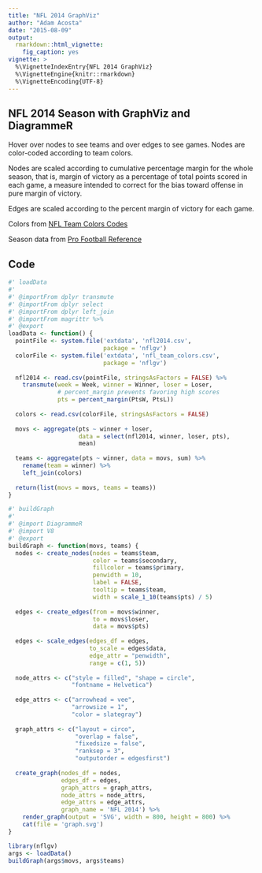 ```yaml
---
title: "NFL 2014 GraphViz"
author: "Adam Acosta"
date: "2015-08-09"
output: 
  rmarkdown::html_vignette:
    fig_caption: yes
vignette: >
  %\VignetteIndexEntry{NFL 2014 GraphViz}
  %\VignetteEngine{knitr::rmarkdown}
  %\VignetteEncoding{UTF-8}
---
```


## NFL 2014 Season with GraphViz and DiagrammeR

Hover over nodes to see teams and over edges to see games. Nodes 
are color-coded according to team colors. 

Nodes are scaled according to cumulative percentage margin for the 
whole season, that is, margin of victory as a percentage of total 
points scored in each game, a measure intended to correct for the 
bias toward offense in pure margin of victory. 

Edges are scaled according to the percent margin of victory for 
each game. 



<!--html_preserve-->
<object type='image/svg+xml' data='graph.svg' 
        height=800px width=800px></object>
<!--/html_preserve-->

Colors from [NFL Team Colors Codes](http://teamcolorcodes.com/category/nfl-team-color-codes/)

Season data from [Pro Football Reference](http://pro-football-reference.com)

## Code


```r
#' loadData
#' 
#' @importFrom dplyr transmute
#' @importFrom dplyr select
#' @importFrom dplyr left_join
#' @importFrom magrittr %>%
#' @export
loadData <- function() {
  pointFile <- system.file('extdata', 'nfl2014.csv', 
                           package = 'nflgv')
  colorFile <- system.file('extdata', 'nfl_team_colors.csv', 
                           package = 'nflgv')
  
  nfl2014 <- read.csv(pointFile, stringsAsFactors = FALSE) %>%
    transmute(week = Week, winner = Winner, loser = Loser, 
              # percent_margin prevents favoring high scores
              pts = percent_margin(PtsW, PtsL))
  
  colors <- read.csv(colorFile, stringsAsFactors = FALSE)
  
  movs <- aggregate(pts ~ winner + loser, 
                    data = select(nfl2014, winner, loser, pts),
                    mean)
  
  teams <- aggregate(pts ~ winner, data = movs, sum) %>%
    rename(team = winner) %>%
    left_join(colors)
  
  return(list(movs = movs, teams = teams))
}

#' buildGraph
#' 
#' @import DiagrammeR
#' @import V8
#' @export
buildGraph <- function(movs, teams) {
  nodes <- create_nodes(nodes = teams$team, 
                        color = teams$secondary, 
                        fillcolor = teams$primary, 
                        penwidth = 10,
                        label = FALSE,
                        tooltip = teams$team, 
                        width = scale_1_10(teams$pts) / 5)
  
  edges <- create_edges(from = movs$winner, 
                        to = movs$loser, 
                        data = movs$pts)
  
  edges <- scale_edges(edges_df = edges,
                       to_scale = edges$data,
                       edge_attr = "penwidth",
                       range = c(1, 5))
  
  node_attrs <- c("style = filled", "shape = circle", 
                  "fontname = Helvetica")
  
  edge_attrs <- c("arrowhead = vee", 
                  "arrowsize = 1", 
                  "color = slategray")
  
  graph_attrs <- c("layout = circo",
                   "overlap = false",
                   "fixedsize = false",
                   "ranksep = 3",
                   "outputorder = edgesfirst")
  
  create_graph(nodes_df = nodes,
               edges_df = edges,
               graph_attrs = graph_attrs, 
               node_attrs = node_attrs,
               edge_attrs = edge_attrs, 
               graph_name = 'NFL 2014') %>%
    render_graph(output = 'SVG', width = 800, height = 800) %>%
    cat(file = 'graph.svg')
}

library(nflgv)
args <- loadData()
buildGraph(args$movs, args$teams)
```
